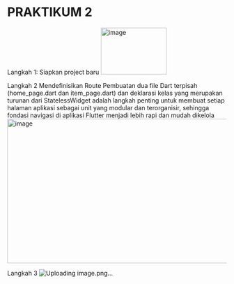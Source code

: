 # PRAKTIKUM 2
Langkah 1: Siapkan project baru
<img width="151" height="107" alt="image" src="https://github.com/user-attachments/assets/060e46f4-72aa-43d7-9771-0ce1c4b331b8" />

Langkah 2
Mendefinisikan Route
Pembuatan dua file Dart terpisah (home_page.dart dan item_page.dart) dan deklarasi kelas yang merupakan turunan dari StatelessWidget adalah langkah penting untuk membuat setiap halaman aplikasi sebagai unit yang modular dan terorganisir, sehingga fondasi navigasi di aplikasi Flutter menjadi lebih rapi dan mudah dikelola
<img width="1366" height="331" alt="image" src="https://github.com/user-attachments/assets/1f9ed9f3-a525-4762-8398-0067fe200f0a" />

Langkah 3
![Uploading image.png…]()

